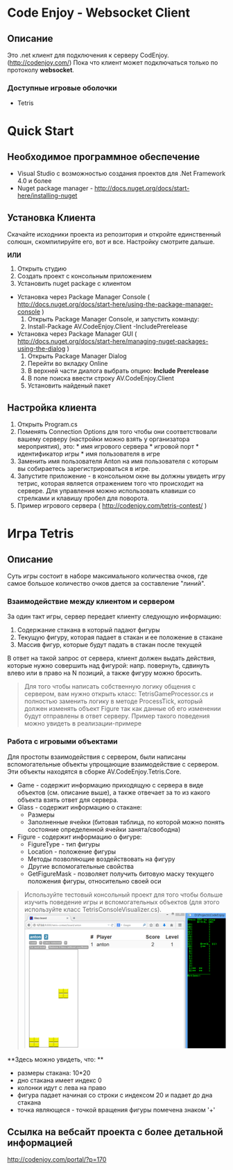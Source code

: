 Code Enjoy - Websocket Client
===================

## Описание

Это .net клиент для подключения к серверу CodEnjoy. (http://codenjoy.com/)
Пока что клиент может подключаться только по протоколу **websocket**.

### Доступные игровые оболочки

* Tetris

Quick Start 
===================

## Необходимое программное обеспечение

* Visual Studio с возможностью создания проектов для .Net Framework 4.0 и более
* Nuget package manager - http://docs.nuget.org/docs/start-here/installing-nuget

## Установка Клиента

Скачайте исходники проекта из репозитория и откройте единственный солюшн, скомпилируйте его, вот и все. Настройку смотрите дальше.

**ИЛИ**

1. Открыть студию
2. Создать проект с консольным приложением
3. Установить nuget package с клиентом
  * Установка через Package Manager Console ( http://docs.nuget.org/docs/start-here/using-the-package-manager-console )
    1. Открыть Package Manager Console, и запустить команду:
    2. Install-Package AV.CodeEnjoy.Client -IncludePrerelease
  * Установка через Package Manager GUI ( http://docs.nuget.org/docs/start-here/managing-nuget-packages-using-the-dialog )
    1. Открыть Package Manager Dialog
    2. Перейти во вкладку Online
    3. В верхней части диалога выбрать опцию: **Include Prerelease**
    4. В поле поиска ввести строку AV.CodeEnjoy.Client
    5. Установить найденый пакет

## Настройка клиента

  1. Открыть Program.cs
  2. Поменять Connection Options для того чтобы они соответствовали вашему серверу (настройки можно взять у организатора мероприятия), это:
    * имя игрового сервера
    * игровой порт
    * идентификатор игры
    * имя пользователя в игре
  3. Заменить имя пользователя Anton на имя пользователя с которым вы собираетесь зарегистрироваться в игре.
  4. Запустите приложение - в консольном окне вы должны увидеть игру тетрис, которая является отражением того что происходит на сервере. Для управления можно использовать клавиши со стрелками и клавишу пробел для поворота.
  5. Пример игрового сервера ( http://codenjoy.com/tetris-contest/ )

Игра Tetris
========

## Описание

Суть игры состоит в наборе максимального количества очков, где самое большое количество очков дается за составление "линий".

### Взаимодействие между клиентом и сервером

За один такт игры, сервер передает клиенту следующую информацию:
1. Содержание стакана в который падают фигуры
2. Текущую фигуру, которая падает в стакан и ее положение в стакане
3. Массив фигур, которые будут падать в стакан после текущей

В ответ на такой запрос от сервера, клиент должен выдать действия, которые нужно совершить над фигурой: напр. повернуть, сдвинуть влево или в право на N позиций, а также фигуру можно бросить.

> Для того чтобы написать собственную логику общения с сервером, вам нужно открыть класс: TetrisGameProcessor.cs и полностью заменить логику в методе ProcessTick, который должен изменять объект Figure так как данные об его изменении будут отправлены в ответ серверу. Пример такого поведения можно увидеть в реализации-примере

### Работа с игровыми объектами

Для простоты взаимодействия с сервером, были написаны вспомогательные объекты упрощающие взаимодействие с сервером. Эти объекты находятся в сборке AV.CodeEnjoy.Tetris.Core.

* Game - содержит информацию приходящую с сервера в виде объектов (см. описание выше), а также отвечает за то из какого объекта взять ответ для сервера.
* Glass - содержит информацию о стакане: 
  * Размеры
  * Заполненные ячейки (битовая таблица, по которой можно понять состояние определенной ячейки занята/свободна)
* Figure - содержит информацию о фигуре:
  * FigureType - тип фигуры
  * Location - положение фигуры
  * Методы позволяющие воздействовать на фигуру
  * Другие вспомогательные свойства
  * GetFigureMask - позволяет получить битовую маску текущего положения фигуры, относительно своей оси

> Используйте тестовый консольный проект для того чтобы больше изучить поведение игры и вспомогательных объектов (для этого используйте класс TetrisConsoleVisualizer.cs). 
![TetrisConsoleVisualizer Result](TetrisClient.png)

**Здесь можно увидеть, что: ** 
* размеры стакана: 10*20
* дно стакана имеет индекс 0
* колонки идут с лева на право
* фигура падает начиная со строки с индексом 20 и падает до дна стакана
* точка являющеся - точкой вращения фигуры помечена знаком '+'



## Ссылка на вебсайт проекта с более детальной информацией
http://codenjoy.com/portal/?p=170

